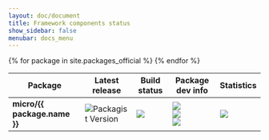 ```yaml
---
layout: doc/document
title: Framework components status
show_sidebar: false
menubar: docs_menu
---
```


<table class="responsive-table table">
    <thead>
    <tr>
        <th scope="col"> Package </th>
        <th scope="col"> Latest release</th>
        <th scope="col"> Build status </th>
        <th scope="col"> Package dev info </th>
        <th> Statistics </th>
    </tr>
    </thead>
    <tbody>
    {% for package in site.packages_official %}
    <tr>
        <td>
            <b>micro/{{ package.name }}</b>
        </td>
        <td>
            <img alt="Packagist Version" src="https://img.shields.io/packagist/v/micro/{{package.name}}" />
        </td>
        <td>
            <img src="https://scrutinizer-ci.com/g/Micro-PHP/{{package.github}}/badges/build.png?b=master" />
        </td>
        <td>
            <img src="https://scrutinizer-ci.com/g/Micro-PHP/{{package.github}}/badges/quality-score.png?b=master" /> <br />
            <img src="https://scrutinizer-ci.com/g/Micro-PHP/{{package.github}}/badges/coverage.png?b=master" /> <br />
            <img src="https://scrutinizer-ci.com/g/Micro-PHP/{{package.github}}/badges/code-intelligence.svg?b=master" /> <br />
        </td>
        <td>
            <img src="https://img.shields.io/packagist/dm/micro/{{package.name}}?label=installs" />
        </td>
    </tr>
    {% endfor %}
    </tbody>
</table>